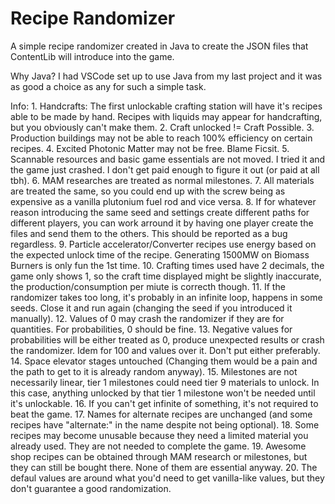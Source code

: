 # Recipe Randomizer

A simple recipe randomizer created in Java to create the JSON files that ContentLib will introduce into the game.

Why Java? I had VSCode set up to use Java from my last project and it was as good a choice as any for such a simple task.

Info:
    1. Handcrafts: The first unlockable crafting station will have it's recipes able to be made by hand. Recipes with liquids may appear for handcrafting, but you obviously can't make them.
    2. Craft unlocked != Craft Possible.
    3. Production buildings may not be able to reach 100% efficiency on certain recipes.
    4. Excited Photonic Matter may not be free. Blame Ficsit.
    5. Scannable resources and basic game essentials are not moved. I tried it and the game just crashed. I don't get paid enough to figure it out (or paid at all tbh).
    6. MAM researches are treated as normal milestones.
    7. All materials are treated the same, so you could end up with the screw being as expensive as a vanilla plutonium fuel rod and vice versa.
    8. If for whatever reason introducing the same seed and settings create different paths for different players, you can work arround it by having one player create the files and send them to the others. This should be reported as a bug regardless.
    9. Particle accelerator/Converter recipes use energy based on the expected unlock time of the recipe. Generating 1500MW on Biomass Burners is only fun the 1st time.
    10. Crafting times used have 2 decimals, the game only shows 1, so the craft time displayed might be slightly inaccurate, the production/consumption per miute is correcth though.
    11. If the randomizer takes too long, it's probably in an infinite loop, happens in some seeds. Close it and run again (changing the seed if you introduced it manually).
    12. Values of 0 may crash the randomizer if they are for quantities. For probabilities, 0 should be fine.
    13. Negative values for probabilities will be either treated as 0, produce unexpected results or crash the randomizer. Idem for 100 and values over it.  Don't put either preferably.
    14. Space elevator stages untouched (Changing them would be a pain and the path to get to it is already random anyway).
    15. Milestones are not necessarily linear, tier 1 milestones could need tier 9 materials to unlock. In this case, anything unlocked by that tier 1 milestone won't be needed until it's unlockable.
    16. If you can't get infinite of something, it's not required to beat the game.
    17. Names for alternate recipes are unchanged (and some recipes have "alternate:" in the name despite not being optional).
    18. Some recipes may become unusable because they need a limited material you already used. They are not needed to complete the game.
    19. Awesome shop recipes can be obtained through MAM research or milestones, but they can still be bought there. None of them are essential anyway.
    20. The defaul values are around what you'd need to get vanilla-like values, but they don't guarantee a good randomization.